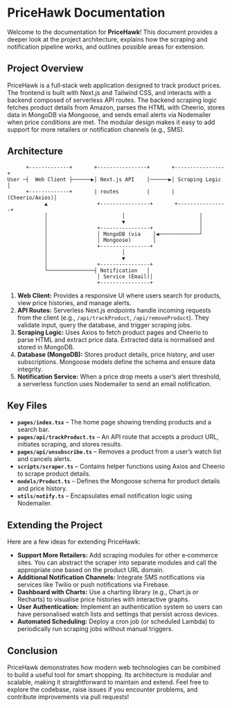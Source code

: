 # PriceHawk Documentation

Welcome to the documentation for **PriceHawk**!  This document provides a deeper look at the project architecture, explains how the scraping and notification pipeline works, and outlines possible areas for extension.

## Project Overview

PriceHawk is a full‑stack web application designed to track product prices.  The frontend is built with Next.js and Tailwind CSS, and interacts with a backend composed of serverless API routes.  The backend scraping logic fetches product details from Amazon, parses the HTML with Cheerio, stores data in MongoDB via Mongoose, and sends email alerts via Nodemailer when price conditions are met.  The modular design makes it easy to add support for more retailers or notification channels (e.g., SMS).

## Architecture

```
      +-------------+       +----------------+       +----------------+
User ─┤  Web Client ├──────▶│ Next.js API    │──────▶│ Scraping Logic │
      +-------------+       | routes         |       | (Cheerio/Axios)│
            ▲                +----------------+       +----------------+
            │                        │                        │
            │                        ▼                        │
            │                +----------------+               │
            │                │ MongoDB (via    │◀─────────────┘
            │                │ Mongoose)       │
            │                +----------------+
            │                        │
            │                        ▼
            │                +----------------+
            └───────────────┤ Notification   │
                             │ Service (Email)│
                             +----------------+
```

1. **Web Client:**  Provides a responsive UI where users search for products, view price histories, and manage alerts.
2. **API Routes:**  Serverless Next.js endpoints handle incoming requests from the client (e.g., `/api/trackProduct`, `/api/removeProduct`).  They validate input, query the database, and trigger scraping jobs.
3. **Scraping Logic:**  Uses Axios to fetch product pages and Cheerio to parse HTML and extract price data.  Extracted data is normalised and stored in MongoDB.
4. **Database (MongoDB):**  Stores product details, price history, and user subscriptions.  Mongoose models define the schema and ensure data integrity.
5. **Notification Service:**  When a price drop meets a user’s alert threshold, a serverless function uses Nodemailer to send an email notification.

## Key Files

- **`pages/index.tsx`** – The home page showing trending products and a search bar.
- **`pages/api/trackProduct.ts`** – An API route that accepts a product URL, initiates scraping, and stores results.
- **`pages/api/unsubscribe.ts`** – Removes a product from a user’s watch list and cancels alerts.
- **`scripts/scraper.ts`** – Contains helper functions using Axios and Cheerio to scrape product details.
- **`models/Product.ts`** – Defines the Mongoose schema for product details and price history.
- **`utils/notify.ts`** – Encapsulates email notification logic using Nodemailer.

## Extending the Project

Here are a few ideas for extending PriceHawk:

- **Support More Retailers:**  Add scraping modules for other e‑commerce sites.  You can abstract the scraper into separate modules and call the appropriate one based on the product URL domain.
- **Additional Notification Channels:**  Integrate SMS notifications via services like Twilio or push notifications via Firebase.
- **Dashboard with Charts:**  Use a charting library (e.g., Chart.js or Recharts) to visualise price histories with interactive graphs.
- **User Authentication:**  Implement an authentication system so users can have personalised watch lists and settings that persist across devices.
- **Automated Scheduling:**  Deploy a cron job (or scheduled Lambda) to periodically run scraping jobs without manual triggers.

## Conclusion

PriceHawk demonstrates how modern web technologies can be combined to build a useful tool for smart shopping.  Its architecture is modular and scalable, making it straightforward to maintain and extend.  Feel free to explore the codebase, raise issues if you encounter problems, and contribute improvements via pull requests!
